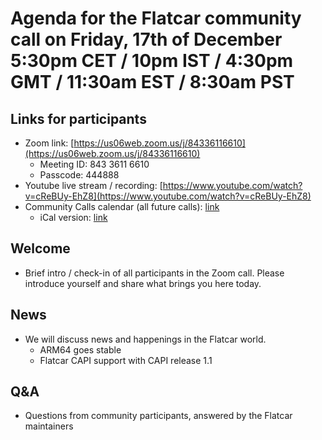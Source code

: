 # Agenda for the Flatcar community call on Friday, 17th of December 5:30pm CET / 10pm IST / 4:30pm GMT / 11:30am EST / 8:30am PST

## Links for participants
- Zoom link: [https://us06web.zoom.us/j/84336116610](https://us06web.zoom.us/j/84336116610)
  - Meeting ID: 843 3611 6610
  - Passcode: 444888
- Youtube live stream / recording: [https://www.youtube.com/watch?v=cReBUy-EhZ8](https://www.youtube.com/watch?v=cReBUy-EhZ8)
- Community Calls calendar (all future calls): [link](https://calendar.google.com/calendar/u/0/embed?src=c_ii991mqrpta9en8o7ofd4v19g4@group.calendar.google.com)
  - iCal version: [link](https://calendar.google.com/calendar/ical/c_ii991mqrpta9en8o7ofd4v19g4%40group.calendar.google.com/public/basic.ics)


## Welcome
- Brief intro / check-in of all participants in the Zoom call. Please introduce yourself and share what brings you here today.

## News
- We will discuss news and happenings in the Flatcar world.
  - ARM64 goes stable
  - Flatcar CAPI support with CAPI release 1.1

## Q&A
- Questions from community participants, answered by the Flatcar maintainers 
